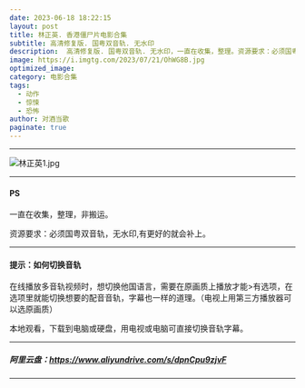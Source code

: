 ```yaml
---
date: 2023-06-18 18:22:15
layout: post
title: 林正英. 香港僵尸片电影合集
subtitle: 高清修复版. 国粤双音轨. 无水印
description:  高清修复版. 国粤双音轨. 无水印，一直在收集，整理。资源要求：必须国粤双音轨，无水印，1080P高清。有更好的就会补上...
image: https://i.imgtg.com/2023/07/21/OhWG8B.jpg
optimized_image: 
category: 电影合集
tags:
  - 动作
  - 惊悚
  - 恐怖
author: 对酒当歌
paginate: true
---
```


---

![林正英1.jpg](https://i.imgtg.com/2023/07/21/OhWcfa.jpg)

---

#### PS

一直在收集，整理，非搬运。  

资源要求：必须国粤双音轨，无水印,有更好的就会补上。  

---

#### 提示：如何切换音轨

在线播放多音轨视频时，想切换他国语言，需要在原画质上播放才能>有选项，在选项里就能切换想要的配音音轨，字幕也一样的道理。（电视上用第三方播放器可以选原画质）

本地观看，下载到电脑或硬盘，用电视或电脑可直接切换音轨字幕。

---

##### 阿里云盘：<https://www.aliyundrive.com/s/dpnCpu9zjvF>

---
